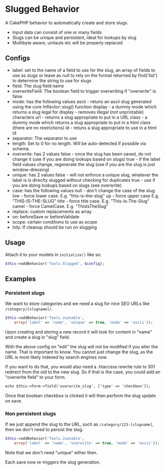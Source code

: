 # Slugged Behavior

A CakePHP behavior to automatically create and store slugs.
- Input data can consist of one or many fields
- Slugs can be unique and persistent, ideal for lookups by slug
- Multibyte aware, umlauts etc will be properly replaced

## Configs
- label:
	set to the name of a field to use for the slug, an array of fields to use as slugs or leave as null to rely
	on the format returned by find('list') to determine the string to use for slugs
- field: The slug field name
- overwriteField: The boolean field to trigger overwriting if "overwrite" is false
- mode: has the following values
	ascii - retuns an ascii slug generated using the core Inflector::slug() function
	display - a dummy mode which returns a slug legal for display - removes illegal (not unprintable) characters
	url - returns a slug appropriate to put in a URL
	class - a dummy mode which returns a slug appropriate to put in a html class (there are no restrictions)
	id - retuns a slug appropriate to use in a html id
- separator: The separator to use
- length:
 Set to 0 for no length. Will be auto-detected if possible via schema.
- overwrite: has 2 values
	false - once the slug has been saved, do not change it (use if you are doing lookups based on slugs)
	true - if the label field values change, regenerate the slug (use if you are the slug is just window-dressing)
- unique: has 2 values
	false - will not enforce a unique slug, whatever the label is is direclty slugged without checking for duplicates
	true - use if you are doing lookups based on slugs (see overwrite)
- case: has the following values
	null - don't change the case of the slug
	low - force lower case. E.g. "this-is-the-slug"
	up - force upper case E.g. "THIS-IS-THE-SLUG"
	title - force title case. E.g. "This-Is-The-Slug"
	camel - force CamelCase. E.g. "ThisIsTheSlug"
- replace: custom replacements as array
- on: beforeSave or beforeValidate
- scope: certain conditions to use as scope
- tidy: If cleanup should be run on slugging

## Usage
Attach it to your models in `initialize()` like so:
```php
$this->addBehavior('Tools.Slugged', $config);
```

## Examples

### Persistent slugs
We want to store categories and we need a slug for nice SEO URLs like `/category/[slugname]/`.

```php
$this->addBehavior('Tools.Jsonable',
	array('label' => 'name', 'unique' => true, 'mode' => 'ascii'));
```

Upon creating and storing a new record it will look for content in "name" and create a slug in "slug" field.

With the above config on "edit" the slug will not be modified if you alter the name. That is important to know.
You cannot just change the slug, as the URL is most likely indexed by search engines now.

If you want to do that, you would also need a .htaccess rewrite rule to 301 redirect from the old to the new slug.
So if that is the case, you could add an "overwrite field" to your form.
```html
echo $this->Form->field('overwrite_slug', ['type' => 'checkbox']);
```
Once that boolean checkbox is clicked it will then perform the slug update on save.

### Non persistent slugs
If we just append the slug to the URL, such as `/category/123-[slugname]`, then we don't need to persist the slug.
```php
$this->addBehavior('Tools.Jsonable',
	array('label' => 'name', 'overwrite' => true, 'mode' => 'ascii'));
```
Note that we don't need "unique" either then.

Each save now re-triggers the slug generation.